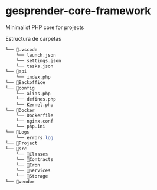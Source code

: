 # gesprender-core-framework

Minimalist PHP core for projects


Estructura de carpetas

```php
└── 📁.vscode
    └── launch.json
    └── settings.json
    └── tasks.json
└── 📁api
    └── index.php
└── 📁Backoffice
└── 📁config
    └── alias.php
    └── defines.php
    └── Kernel.php
└── 📁Docker
    └── Dockerfile
    └── nginx.conf
    └── php.ini
└── 📁Logs
    └── errors.log
└── 📁Project
└── 📁src
    └── 📁Classes
    └── 📁Contracts
    └── 📁Cron
    └── 📁Services
    └── 📁Storage
└── 📁vendor
```
